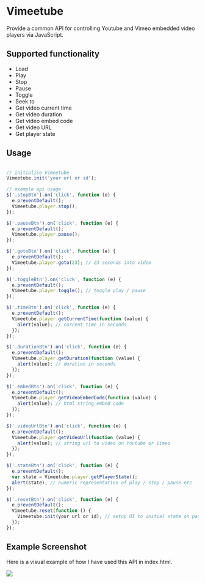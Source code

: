 Vimeetube
=========

Provide a common API for controlling Youtube and Vimeo embedded video players via JavaScript.

## Supported functionality

- Load
- Play
- Stop
- Pause
- Toggle
- Seek to
- Get video current time
- Get video duration
- Get video embed code
- Get video URL
- Get player state

## Usage

```javascript

// initialise Vimeetube
Vimeetube.init('your url or id');

// example api usage
$('.stopBtn').on('click', function (e) {
  e.preventDefault();
  Vimeetube.player.stop();
});

$('.pauseBtn').on('click', function (e) {
  e.preventDefault();
  Vimeetube.player.pause();
});

$('.gotoBtn').on('click', function (e) {
  e.preventDefault();
  Vimeetube.player.goto(23); // 23 seconds into video
});

$('.toggleBtn').on('click', function (e) {
  e.preventDefault();
  Vimeetube.player.toggle(); // toggle play / pause
});

$('.timeBtn').on('click', function (e) {
  e.preventDefault();
  Vimeetube.player.getCurrentTime(function (value) {
    alert(value); // current time in seconds
  });
});

$('.durationBtn').on('click', function (e) {
  e.preventDefault();
  Vimeetube.player.getDuration(function (value) {
    alert(value); // duration in seconds
  });
});

$('.embedBtn').on('click', function (e) {
  e.preventDefault();
  Vimeetube.player.getVideoEmbedCode(function (value) {
    alert(value); // html string embed code
  });
});

$('.videoUrlBtn').on('click', function (e) {
  e.preventDefault();
  Vimeetube.player.getVideoUrl(function (value) {
    alert(value); // string url to video on Youtube or Vimeo
  });
});

$('.stateBtn').on('click', function (e) {
  e.preventDefault();
  var state = Vimeetube.player.getPlayerState();
  alert(state); // numeric representation of play / stop / pause etc
});

$('.resetBtn').on('click', function (e) {
  e.preventDefault();
  Vimeetube.reset(function () {
    Vimeetube.init(your url or id); // setup UI to initial state on page load
  });
});

```

## Example Screenshot

Here is a visual example of how I have used this API in index.html.

<img src="https://raw.github.com/icodejs/vimeetube/master/img/screenshot.png"/>
